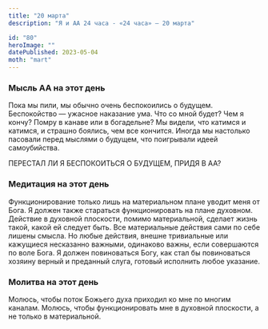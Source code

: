```yaml
---
title: "20 марта"
description: "Я и АА 24 часа - «24 часа» — 20 марта"

id: "80"
heroImage: ""
datePublished: 2023-05-04
moth: "mart"
---
```


### Мысль АА на этот день

Пока мы пили, мы обычно очень беспокоились о будущем. Беспокойство — ужасное
наказание ума. Что со мной будет? Чем я кончу? Помру в канаве или в
богадельне? Мы видели, что катимся и катимся, и страшно боялись, чем все
кончится. Иногда мы настолько пасовали перед мыслями о будущем, что поигрывали
идеей самоубийства.

ПЕРЕСТАЛ ЛИ Я БЕСПОКОИТЬСЯ О БУДУЩЕМ, ПРИДЯ В АА?

### Медитация на этот день

Функционирование только лишь на материальном плане уводит меня от Бога. Я
должен также стараться функционировать на плане духовном. Действие в духовной
плоскости, помимо материальной, сделает жизнь такой, какой ей следует быть.
Все материальные действия сами по себе лишены смысла. Но любые действия,
внешне тривиальные или кажущиеся несказанно важными, одинаково важны, если
совершаются по воле Бога. Я должен повиноваться Богу, как стал бы повиноваться
хозяину верный и преданный слуга, готовый исполнить любое указание.

### Молитва на этот день

Молюсь, чтобы поток Божьего духа приходил ко мне по многим каналам. Молюсь,
чтобы функционировать мне в духовной плоскости, а не только в материальной.
